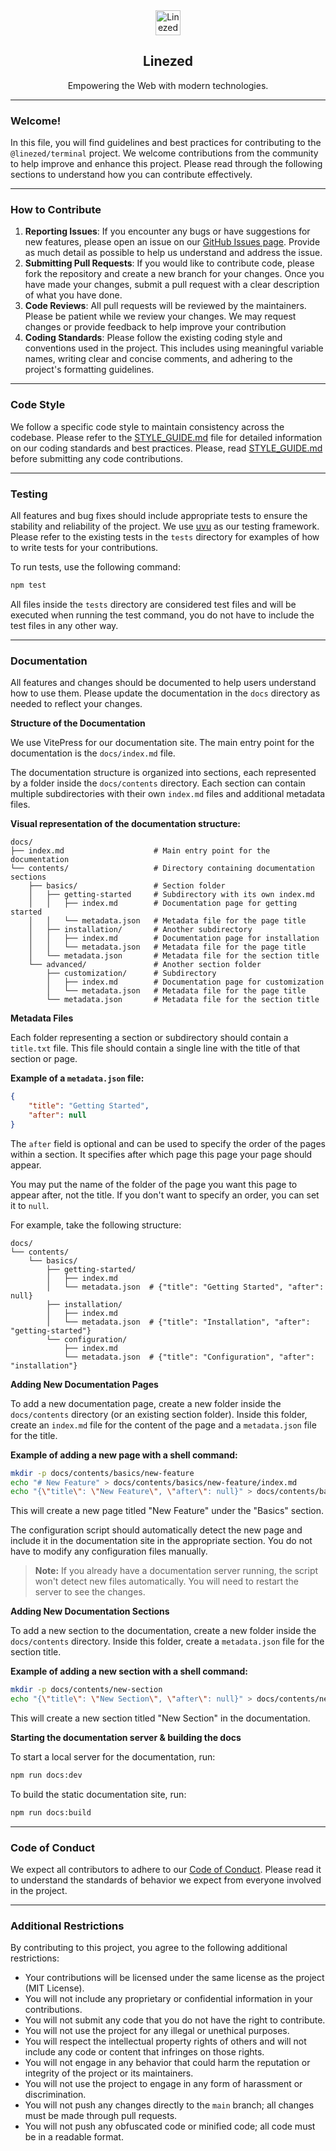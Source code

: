 <div align="center">
    <img src="https://assets.linezed.dev/logo-stripped.png" alt="Linezed" height="40" />
    <h2>Linezed</h2>
    <p>Empowering the Web with modern technologies.</p>
    <hr>
</div>

### Welcome!

In this file, you will find guidelines and best practices for contributing to the `@linezed/terminal` project. We welcome contributions from the community to help improve and enhance this project.
Please read through the following sections to understand how you can contribute effectively.

---

### How to Contribute

1. **Reporting Issues**: If you encounter any bugs or have suggestions for new features, please open an issue on our [GitHub Issues page](https://github.com/linezed/terminal/issues). Provide as much detail as possible to help us understand and address the issue.
2. **Submitting Pull Requests**: If you would like to contribute code, please fork the repository and create a new branch for your changes. Once you have made your changes, submit a pull request with a clear description of what you have done.
3. **Code Reviews**: All pull requests will be reviewed by the maintainers. Please be patient while we review your changes. We may request changes or provide feedback to help improve your contribution
4. **Coding Standards**: Please follow the existing coding style and conventions used in the project. This includes using meaningful variable names, writing clear and concise comments, and adhering to the project's formatting guidelines.

---

### Code Style

We follow a specific code style to maintain consistency across the codebase. Please refer to the [STYLE_GUIDE.md](STYLE_GUIDE.md) file for detailed information on our coding standards and best practices.
Please, read [STYLE_GUIDE.md](STYLE_GUIDE.md) before submitting any code contributions.

---

### Testing

All features and bug fixes should include appropriate tests to ensure the stability and reliability of the project.
We use [uvu](https://github.com/lukeed/uvu) as our testing framework. Please refer to the existing tests in the `tests`
directory for examples of how to write tests for your contributions.

To run tests, use the following command:

```bash
npm test
```

All files inside the `tests` directory are considered test files and will be executed when running the test command,
you do not have to include the test files in any other way.

---

### Documentation

All features and changes should be documented to help users understand how to use them.
Please update the documentation in the `docs` directory as needed to reflect your changes.

**Structure of the Documentation**

We use VitePress for our documentation site. The main entry point for the documentation is the `docs/index.md` file.

The documentation structure is organized into sections, each represented by a folder inside the `docs/contents` directory.
Each section can contain multiple subdirectories with their own `index.md` files and additional metadata files.

**Visual representation of the documentation structure:**

```text
docs/
├── index.md                    # Main entry point for the documentation
└── contents/                   # Directory containing documentation sections
    ├── basics/                 # Section folder
    │   ├── getting-started     # Subdirectory with its own index.md
    │   │   ├── index.md        # Documentation page for getting started
    │   │   └── metadata.json   # Metadata file for the page title
    │   ├── installation/       # Another subdirectory
    │   │   ├── index.md        # Documentation page for installation
    │   │   └── metadata.json   # Metadata file for the page title
    │   └── metadata.json       # Metadata file for the section title
    └── advanced/               # Another section folder
        ├── customization/      # Subdirectory
        │   ├── index.md        # Documentation page for customization
        │   └── metadata.json   # Metadata file for the page title
        └── metadata.json       # Metadata file for the section title
```

**Metadata Files**

Each folder representing a section or subdirectory should contain a `title.txt` file.
This file should contain a single line with the title of that section or page.

**Example of a `metadata.json` file:**

```json
{
    "title": "Getting Started",
    "after": null
}
```

The `after` field is optional and can be used to specify the
order of the pages within a section. It specifies after which
page this page your page should appear.

You may put the name of the folder of the page you want this page to appear after,
not the title. If you don't want to specify an order, you can set it to `null`.

For example, take the following structure:

```text
docs/
└── contents/
    └── basics/
        ├── getting-started/
        │   ├── index.md
        │   └── metadata.json  # {"title": "Getting Started", "after": null}
        ├── installation/
        │   ├── index.md
        │   └── metadata.json  # {"title": "Installation", "after": "getting-started"}
        └── configuration/
            ├── index.md
            └── metadata.json  # {"title": "Configuration", "after": "installation"}
```

**Adding New Documentation Pages**

To add a new documentation page, create a new folder inside the `docs/contents` directory (or an existing section folder).
Inside this folder, create an `index.md` file for the content of the page and a `metadata.json` file for the title.

**Example of adding a new page with a shell command:**

```bash
mkdir -p docs/contents/basics/new-feature
echo "# New Feature" > docs/contents/basics/new-feature/index.md
echo "{\"title\": \"New Feature\", \"after\": null}" > docs/contents/basics/new-feature/metadata.json
```

This will create a new page titled "New Feature" under the "Basics" section.

The configuration script should automatically detect the new page and include it in the
documentation site in the appropriate section. You do not have to modify any configuration
files manually.

> **Note:** If you already have a documentation server running, the script won't detect
> new files automatically. You will need to restart the server to see the changes.

**Adding New Documentation Sections**

To add a new section to the documentation, create a new folder inside the `docs/contents` directory.
Inside this folder, create a `metadata.json` file for the section title.

**Example of adding a new section with a shell command:**

```bash
mkdir -p docs/contents/new-section
echo "{\"title\": \"New Section\", \"after\": null}" > docs/contents/new-section/metadata.json
```

This will create a new section titled "New Section" in the documentation.

**Starting the documentation server & building the docs**

To start a local server for the documentation, run:

```bash
npm run docs:dev
```

To build the static documentation site, run:

```bash
npm run docs:build
```

---

### Code of Conduct

We expect all contributors to adhere to our [Code of Conduct](CODE_OF_CONDUCT.md).
Please read it to understand the standards of behavior we expect from everyone involved in the project.

---

### Additional Restrictions

By contributing to this project, you agree to the following additional restrictions:
- Your contributions will be licensed under the same license as the project (MIT License).
- You will not include any proprietary or confidential information in your contributions.
- You will not submit any code that you do not have the right to contribute.
- You will not use the project for any illegal or unethical purposes.
- You will respect the intellectual property rights of others and will not include any code or content that infringes on those rights.
- You will not engage in any behavior that could harm the reputation or integrity of the project or its maintainers.
- You will not use the project to engage in any form of harassment or discrimination.
- You will not push any changes directly to the `main` branch; all changes must be made through pull requests.
- You will not push any obfuscated code or minified code; all code must be in a readable format.